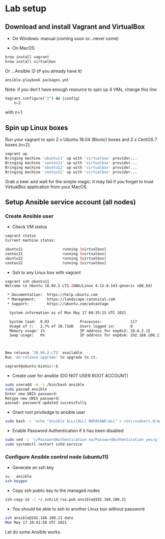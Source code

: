 # Lab setup

## Download and install Vagrant and VirtualBox

- On Windows: manual (coming soon or...never come)

- On MacOS:

```bash
brew install vagrant
brew install virtualbox
```

Or ...Ansible :D (if you already have it)

```bash
ansible-playbook packages.yml
```

Note: if you don't have enough resource to spin up 4 VMs, change this line

```bash
Vagrant.configure("2") do |config|
    n=2
```

with n=1.

## Spin up Linux boxes

Run your vagrant to spin 2 x Ubuntu 18.04 (Bionic) boxes and 2 x CentOS 7 boxes (n=2).

```bash
vagrant up
Bringing machine 'ubuntu11' up with 'virtualbox' provider...
Bringing machine 'centos21' up with 'virtualbox' provider...
Bringing machine 'ubuntu12' up with 'virtualbox' provider...
Bringing machine 'centos22' up with 'virtualbox' provider...
```

Grab a beer and wait for the simple magic. It may fail if you forget to trust VirtualBox application from your MacOS.

## Setup Ansible service account (all nodes)

### Create Ansible user

- Check VM status

```bash
vagrant status
Current machine states:

ubuntu11                  running (virtualbox)
centos21                  running (virtualbox)
ubuntu12                  running (virtualbox)
centos22                  running (virtualbox)
```

- Ssh to any Linux box with vagrant

```bash
vagrant ssh ubuntu11
Welcome to Ubuntu 18.04.5 LTS (GNU/Linux 4.15.0-143-generic x86_64)

 * Documentation:  https://help.ubuntu.com
 * Management:     https://landscape.canonical.com
 * Support:        https://ubuntu.com/advantage

  System information as of Mon May 17 09:35:15 UTC 2021

  System load:  0.03              Processes:             117
  Usage of /:   2.7% of 38.71GB   Users logged in:       0
  Memory usage: 1%                IP address for enp0s3: 10.0.2.15
  Swap usage:   0%                IP address for enp0s8: 192.168.100.11



New release '20.04.2 LTS' available.
Run 'do-release-upgrade' to upgrade to it.

vagrant@ubuntu-bionic:~$
```

- Create user for ansible (DO NOT USER ROOT ACCOUNT)

```bash
sudo useradd -m -s /bin/bash ansible
sudo passwd ansible
Enter new UNIX password: 
Retype new UNIX password: 
passwd: password updated successfully
```

- Grant root priviledge to ansible user

```bash
sudo bash -c 'echo "ansible ALL=(ALL) NOPASSWD:ALL" > /etc/sudoers.d/ansible'
```

- Enable Password Authentication if it has been disabled

```bash
sudo sed -i 's/PasswordAuthentication no/PasswordAuthentication yes/g' /etc/ssh/sshd_config
sudo systemctl restart sshd.service
```

### Configure Ansible control node (ubuntu11)

- Generate an ssh key

```bash
su - ansible
ssh-keygen
```

- Copy ssh public key to the managed nodes

```bash
ssh-copy-id -i ~/.ssh/id_rsa.pub ansible@192.168.100.21
```

- You should be able to ssh to another Linux box without password

```bash
ssh ansible@192.168.100.21 date
Mon May 17 10:41:58 UTC 2021
```

Let do some Ansible works.
